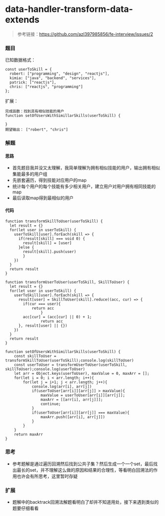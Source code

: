 # data-handler-transform-data-extends

> 参考链接：https://github.com/azl397985856/fe-interview/issues/2

### 题目

已知数据格式：

```
const userToSkill = {
  robert: ["programming", "design", "reactjs"],
  kimia: ["java", "backend", "services"],
  patrick: ["reactjs"],
  chris: ["reactjs", "programming"]
};
```

扩展：

```
完成函数：找到具有相似技能的用户
function setOfUsersWithSimillarSkills(userToSkill) {

}
期望输出： ["robert", "chris"]
```



### 解题

#### 思路

* 首先题目我并没又太理解，我简单理解为拥有相似技能的用户，输出拥有相似集能最多的用户组
* 先嵌套遍历，得到技能对应用户的map
* 统计每个用户的每个技能有多少相关用户，建立用户对用户拥有相同技能的map
* 最后读取map得到最相似的用户

#### 代码

```
function transformSkillToUser(userToSkill) {
  let result = {}
  for(let user in userToSkill) {
    userToSkill[user].forEach(skill => {
      if(result[skill] === void 0) {
      	result[skill] = [user]
      }else {
      	result[skill].push(user)
    	}
    })
  }
  return result
}

function transformUserToUser(userToSkill, SkillToUser) {
  let result = {}
  for(let user in userToSkill) {
    userToSkill[user].forEach(skill => {
      result[user] = SkillToUser[skill].reduce((acc, cur) => {
      	if(cur === user){
      		return acc
				}
      	acc[cur] = (acc[cur] || 0) + 1;
				return acc
      }, result[user] || {})
    })
  }
  return result
}

function setOfUsersWithSimillarSkills(userToSkill) {
	const skillToUser = transformSkillToUser(userToSkill);console.log(skillToUser)
	const userToUser = transformUserToUser(userToSkill, skillToUser);console.log(userToUser)
	let arr = Object.keys(userToUser), maxValue = 0, maxArr = [];
	for(let i = 0; i < arr.length; i++){
		for(let j = i+1; j < arr.length; j++){
			console.log(arr[i], arr[j])
			if(userToUser[arr[i]][arr[j]] > maxValue){
				maxValue = userToUser[arr[i]][arr[j]];
				maxArr = [[arr[i], arr[j]]];
				continue;
			}
			if(userToUser[arr[i]][arr[j]] === maxValue){
				maxArr.push([arr[i], arr[j]])
			}
		}
	}
	return maxArr
}
```



### 思考

* 参考题解是通过遍历回溯然后找到公共子集？然后生成一个一个set，最后找出最长的set，并不理解这么做的原因和结果的合理性，等看明白回溯法的作用也许会有所思考，这里暂时存疑

### 扩展

* 题解中的backtrack回溯法解题看明白了却并不知道用处，接下来遇到类似的题要仔细看看